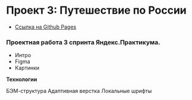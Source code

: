 # Проект 3: Путешествие по России
* [Ссылка на Github Pages](https://meltywd.github.io/russian-travel/index.html)

### Проектная работа 3 спринта Яндекс.Практикума.
* Интро
* Figma
* Картинки

**Технологии**

БЭМ-структура
Адаптивная верстка
Локальные шрифты
